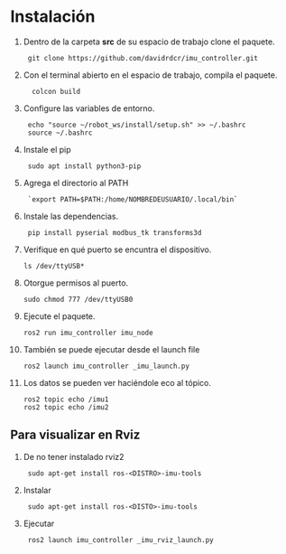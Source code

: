 
# Instalación

1. Dentro de la carpeta **src** de su espacio de trabajo clone el paquete.
	
	    git clone https://github.com/davidrdcr/imu_controller.git
	    
4. Con el terminal abierto en el espacio de trabajo, compila el paquete.

		 colcon build
		
5. Configure las variables de entorno.

		echo "source ~/robot_ws/install/setup.sh" >> ~/.bashrc
		source ~/.bashrc
	
7. Instale el pip

		sudo apt install python3-pip
		
8. Agrega el directorio al PATH

		`export PATH=$PATH:/home/NOMBREDEUSUARIO/.local/bin`

9. Instale las dependencias.

	    pip install pyserial modbus_tk transforms3d
		
10. Verifique en qué puerto se encuntra el dispositivo.

		ls /dev/ttyUSB* 
	    
11. Otorgue permisos al puerto.

		sudo chmod 777 /dev/ttyUSB0
 
12. Ejecute el paquete.

		ros2 run imu_controller imu_node

13. También se puede ejecutar desde el launch file

		ros2 launch imu_controller _imu_launch.py

16. Los datos se pueden ver haciéndole eco al tópico.

		ros2 topic echo /imu1
		ros2 topic echo /imu2


## Para visualizar en Rviz

1. De no tener instalado rviz2

		sudo apt-get install ros-<DISTRO>-imu-tools
		
2. Instalar

		sudo apt-get install ros-<DISTO>-imu-tools

3. Ejecutar

		ros2 launch imu_controller _imu_rviz_launch.py

